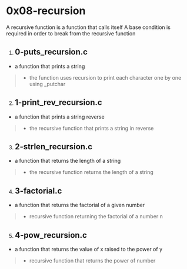 # 0x08-recursion

A recursive function is a function that calls itself
A base condition is required in order to break from the recursive function

1. ## 0-puts_recursion.c
- a function that prints a string
>- the function uses recursion to print each character one by one using _putchar

2. ## 1-print_rev_recursion.c
- a function that prints a string reverse
>- the recursive function that prints a string in reverse

3. ## 2-strlen_recursion.c
- a function that returns the length of a string
>- the recursive function returns the length of a string

4. ## 3-factorial.c
- a function that returns the factorial of a given number
>- recursive function returning the factorial of a number n

5. ## 4-pow_recursion.c
- a function that returns the value of x raised to the power of y
>- recursive function that returns the power of number
